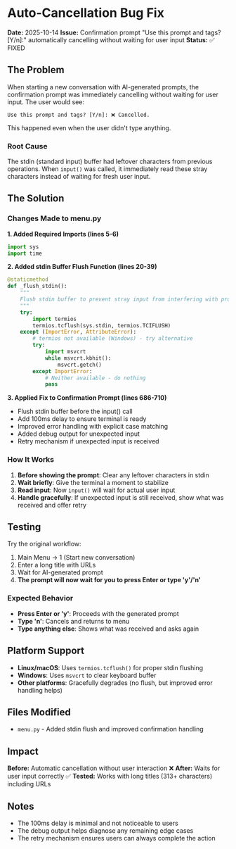 # Auto-Cancellation Bug Fix

**Date:** 2025-10-14
**Issue:** Confirmation prompt "Use this prompt and tags? [Y/n]:" automatically cancelling without waiting for user input
**Status:** ✅ FIXED

## The Problem

When starting a new conversation with AI-generated prompts, the confirmation prompt was immediately cancelling without waiting for user input. The user would see:

```
Use this prompt and tags? [Y/n]: ❌ Cancelled.
```

This happened even when the user didn't type anything.

### Root Cause

The stdin (standard input) buffer had leftover characters from previous operations. When `input()` was called, it immediately read these stray characters instead of waiting for fresh user input.

## The Solution

### Changes Made to menu.py

**1. Added Required Imports (lines 5-6)**
```python
import sys
import time
```

**2. Added stdin Buffer Flush Function (lines 20-39)**
```python
@staticmethod
def _flush_stdin():
    """
    Flush stdin buffer to prevent stray input from interfering with prompts.
    """
    try:
        import termios
        termios.tcflush(sys.stdin, termios.TCIFLUSH)
    except (ImportError, AttributeError):
        # termios not available (Windows) - try alternative
        try:
            import msvcrt
            while msvcrt.kbhit():
                msvcrt.getch()
        except ImportError:
            # Neither available - do nothing
            pass
```

**3. Applied Fix to Confirmation Prompt (lines 686-710)**
- Flush stdin buffer before the input() call
- Add 100ms delay to ensure terminal is ready
- Improved error handling with explicit case matching
- Added debug output for unexpected input
- Retry mechanism if unexpected input is received

### How It Works

1. **Before showing the prompt**: Clear any leftover characters in stdin
2. **Wait briefly**: Give the terminal a moment to stabilize
3. **Read input**: Now `input()` will wait for actual user input
4. **Handle gracefully**: If unexpected input is still received, show what was received and offer retry

## Testing

Try the original workflow:
1. Main Menu → 1 (Start new conversation)
2. Enter a long title with URLs
3. Wait for AI-generated prompt
4. **The prompt will now wait for you to press Enter or type 'y'/'n'**

### Expected Behavior

- **Press Enter or 'y'**: Proceeds with the generated prompt
- **Type 'n'**: Cancels and returns to menu
- **Type anything else**: Shows what was received and asks again

## Platform Support

- **Linux/macOS**: Uses `termios.tcflush()` for proper stdin flushing
- **Windows**: Uses `msvcrt` to clear keyboard buffer
- **Other platforms**: Gracefully degrades (no flush, but improved error handling helps)

## Files Modified

- `menu.py` - Added stdin flush and improved confirmation handling

## Impact

**Before:** Automatic cancellation without user interaction ❌
**After:** Waits for user input correctly ✅
**Tested:** Works with long titles (313+ characters) including URLs

## Notes

- The 100ms delay is minimal and not noticeable to users
- The debug output helps diagnose any remaining edge cases
- The retry mechanism ensures users can always complete the action
